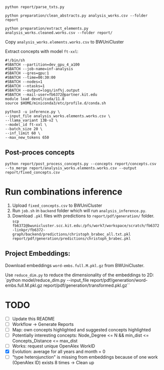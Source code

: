 `python report/parse_txts.py`

`python preparation/clean_abstracts.py analysis_works.csv --folder report `

`python preparation/extract_elements.py analysis_works.cleaned.works.csv --folder report/`

Copy `analysis_works.elements.works.csv` to BWUniCluster

Extract concepts with model `ft-xxl`:

```
#!/bin/sh
#SBATCH --partition=dev_gpu_4_a100
#SBATCH --job-name=inf-analysis
#SBATCH --gres=gpu:1
#SBATCH --time=00:30:00
#SBATCH --nodes=1
#SBATCH --ntasks=1
#SBATCH --output=logs/inf%j.output
#SBATCH --mail-user=fb6372@partner.kit.edu
module load devel/cuda/11.8
source $HOME/miniconda3/etc/profile.d/conda.sh

python3 -u inference.py \
--input_file analysis_works.elements.works.csv \
--llama_variant 13B-v2 \
--model_id ft-xxl \
--batch_size 20 \
--inf_limit 60 \
--max_new_tokens 650
```

## Post-proces concepts

`python report/post_process_concepts.py --concepts report/concepts.csv --to_merge report/analysis_works.elements.works.csv --output report/fixed_concepts.csv`

# Run combinations inference

1. Upload `fixed_concepts.csv` to BWUniCluster
2. Run `job.sh` in `backend` folder which will run `analysis_inference.py`.
3. Download `.pkl` files with predictions to `report/pdf/generation/` folder.
   `scp fb6372@bwunicluster.scc.kit.edu:/pfs/work7/workspace/scratch/fb6372-linkpr/fb6372-graph/backend/predictions/christoph_brabec_all.txt.pkl report/pdf/generation/predictions/christoph_brabec.pkl`

## Project Embeddings:

Download embeddings `word-embs.full.M.pkl.gz` from BWUniCluster.

Use `reduce_dim.py` to reduce the dimensionality of the embeddings to 2D:
`python model/reduce_dim.py --input_file report/pdf/generation/word-embs.full.M.pkl.gz report/pdf/generation/transformed.pkl.gz``

# TODO

- [ ] Update this README
- [ ] Workflow -> Generate Reports
- [ ] Map: own concepts highlighted and suggested concepts highlighted
- [ ] Potentially interesting concepts: Node_Degree <= N && min_dist <= Concepts_Distance <= max_dist
- [ ] Works: request unique OpenAlex WorkID
- [x] Evolution: average for all years and month = 0
- [ ] "type heterojunction" is missing from embeddings because of one work (OpenAlex ID) exists 8 times -> Clean up
